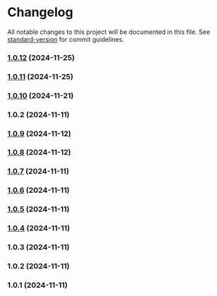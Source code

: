 # Changelog

All notable changes to this project will be documented in this file. See [standard-version](https://github.com/conventional-changelog/standard-version) for commit guidelines.

### [1.0.12](https://github.com/USEPA/layer-nuxt-epa-header/compare/v1.0.11...v1.0.12) (2024-11-25)

### [1.0.11](https://github.com/USEPA/layer-nuxt-epa-header/compare/v1.0.10...v1.0.11) (2024-11-25)

### [1.0.10](https://github.com/USEPA/layer-nuxt-epa-header/compare/v1.0.9...v1.0.10) (2024-11-21)

### 1.0.2 (2024-11-11)

### [1.0.9](https://github.com/USEPA/layer-nuxt-epa-header/compare/v1.0.8...v1.0.9) (2024-11-12)

### [1.0.8](https://github.com/USEPA/layer-nuxt-epa-header/compare/v1.0.7...v1.0.8) (2024-11-12)

### [1.0.7](https://github.com/USEPA/layer-nuxt-epa-header/compare/v1.0.6...v1.0.7) (2024-11-11)

### [1.0.6](https://github.com/USEPA/layer-nuxt-epa-header/compare/v1.0.5...v1.0.6) (2024-11-11)

### [1.0.5](https://github.com/USEPA/layer-nuxt-epa-header/compare/v1.0.4...v1.0.5) (2024-11-11)

### [1.0.4](https://github.com/USEPA/layer-nuxt-epa-header/compare/v1.0.3...v1.0.4) (2024-11-11)

### 1.0.3 (2024-11-11)

### 1.0.2 (2024-11-11)

### 1.0.1 (2024-11-11)
